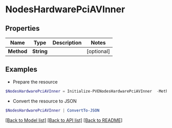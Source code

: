 # NodesHardwarePciAVInner
## Properties

Name | Type | Description | Notes
------------ | ------------- | ------------- | -------------
**Method** | **String** |  | [optional] 

## Examples

- Prepare the resource
```powershell
$NodesHardwarePciAVInner = Initialize-PVENodesHardwarePciAVInner  -Method null
```

- Convert the resource to JSON
```powershell
$NodesHardwarePciAVInner | ConvertTo-JSON
```

[[Back to Model list]](../README.md#documentation-for-models) [[Back to API list]](../README.md#documentation-for-api-endpoints) [[Back to README]](../README.md)

